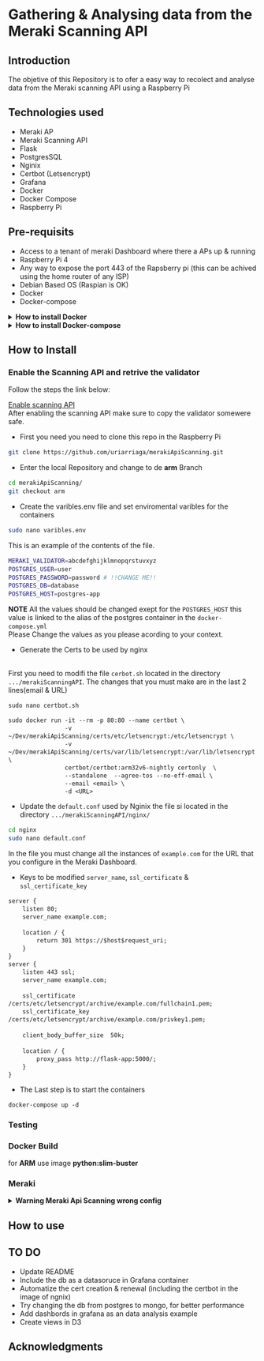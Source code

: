 # Gathering & Analysing data from the Meraki Scanning API
## Introduction
The objetive of this Repository is to ofer a easy way to recolect and analyse data from the Meraki scanning API using a Raspberry Pi

## Technologies used
- Meraki AP
- Meraki Scanning API
- Flask
- PostgresSQL
- Nginix
- Certbot (Letsencrypt)
- Grafana
- Docker
- Docker Compose
- Raspberry Pi


## Pre-requisits 
- Access to a tenant of meraki Dashboard where there a APs up & running 
- Raspberry Pi 4
- Any way to expose the port 443 of the Rapsberry pi (this can be achived using the home router of any ISP)
- Debian Based OS (Raspian is OK)
- Docker
- Docker-compose


<details><summary><b>How to install Docker</b></summary>

<p>Follows the steps detailed in the following link:
</p>

[Install Docker](https://docs.docker.com/engine/install/debian/#install-using-the-convenience-script)

</details>

<details><summary><b>How to install Docker-compose</b></summary>
<p>Follows the steps detailed in the following link:
</p>

[Install Docker Compose](https://docs.docker.com/compose/install/)
</details>

## How to Install

### Enable the Scanning API and retrive the validator 

Follow the steps the link below:

[Enable scanning API](https://developer.cisco.com/meraki/scanning-api/#!enable-scanning-api) 
<br>  After enabling the scanning API make sure to copy the validator somewere safe. 

- First you need you need to clone this repo in the Raspberry Pi
``` bash
git clone https://github.com/uriarriaga/merakiApiScanning.git
```
- Enter the local Repository and change to de **arm** Branch
``` bash 
cd merakiApiScanning/
git checkout arm
```
- Create the varibles.env file and set enviromental varibles for the containers 

``` bash
sudo nano varibles.env
```
This is an example of the contents of the file.
```bash
MERAKI_VALIDATOR=abcdefghijklmnopqrstuvxyz
POSTGRES_USER=user
POSTGRES_PASSWORD=password # !!CHANGE ME!! 
POSTGRES_DB=database
POSTGRES_HOST=postgres-app
```
**NOTE** All the values should be changed exept for the `POSTGRES_HOST` this value is linked to the alias of the postgres container in the `docker-compose.yml`
<br>Please Change the values as you please acording to your context.

- Generate the Certs to be used by nginx

<br>First you need to modifi the file `cerbot.sh` located in the directory `.../merakiScanningAPI`. The changes that you must make are in the last 2 lines(email & URL) 
```
sudo nano certbot.sh
```
```
sudo docker run -it --rm -p 80:80 --name certbot \
                -v ~/Dev/merakiApiScanning/certs/etc/letsencrypt:/etc/letsencrypt \
                -v ~/Dev/merakiApiScanning/certs/var/lib/letsencrypt:/var/lib/letsencrypt  \
                certbot/certbot:arm32v6-nightly certonly  \
                --standalone  --agree-tos --no-eff-email \
                --email <email> \
                -d <URL>
```
- Update the `default.conf` used by Nginix
the file si located in the directory 
`.../merakiScanningAPI/nginx/`

``` bash
cd nginx
sudo nano default.conf
```
In the file you must change  all the instances of `example.com`  for the URL that you configure in the Meraki Dashboard. 
- Keys to be modified `server_name`, `ssl_certificate` & `ssl_certificate_key`
``` 
server {
    listen 80;
    server_name example.com;

    location / {
        return 301 https://$host$request_uri;
    }
}
server {
    listen 443 ssl;
    server_name example.com;

    ssl_certificate     /certs/etc/letsencrypt/archive/example.com/fullchain1.pem;
    ssl_certificate_key /certs/etc/letsencrypt/archive/example.com/privkey1.pem;

    client_body_buffer_size  50k;

    location / {
        proxy_pass http://flask-app:5000/;
    }
}
```
- The Last  step is to start the containers
```
docker-compose up -d
```

### Testing

### Docker Build
for **ARM** use image **python:slim-buster**

### Meraki
<details><summary><b>Warning Meraki Api Scanning wrong config</b></summary>

![Config in meraki dashboard](images/exampleConfigMeraki.png)
</details>

## How to use

## TO DO
- Update README
- Include the db as a datasoruce in Grafana container
- Automatize the cert creation & renewal (including the certbot in the image of ngnix)
- Try changing the db from postgres to mongo, for better performance 
- Add dashbords in grafana as an data analysis example
- Create views in D3 

## Acknowledgments